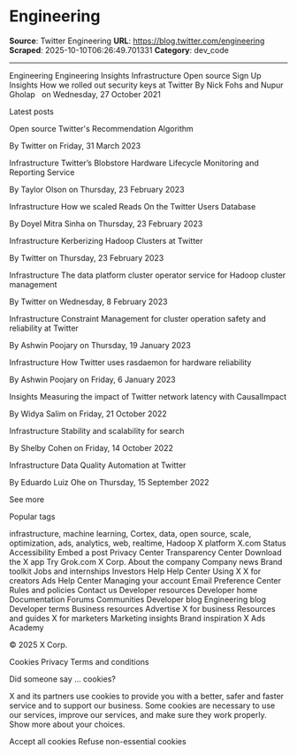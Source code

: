 # Engineering

**Source**: Twitter Engineering
**URL**: https://blog.twitter.com/engineering
**Scraped**: 2025-10-10T06:26:49.701331
**Category**: dev_code

---

Engineering
Engineering
Insights
Infrastructure
Open source
Sign Up
Insights
How we rolled out security keys at Twitter
By 
Nick Fohs
 and 
Nupur Gholap
  
on Wednesday, 27 October 2021
   

Latest posts

Open source
Twitter's Recommendation Algorithm

By 
Twitter
 on Friday, 31 March 2023

Infrastructure
Twitter’s Blobstore Hardware Lifecycle Monitoring and Reporting Service

By 
Taylor Olson
 on Thursday, 23 February 2023

Infrastructure
How we scaled Reads On the Twitter Users Database

By 
Doyel Mitra Sinha
 on Thursday, 23 February 2023

Infrastructure
Kerberizing Hadoop Clusters at Twitter

By 
Twitter
 on Thursday, 23 February 2023

Infrastructure
The data platform cluster operator service for Hadoop cluster management

By 
Twitter
 on Wednesday, 8 February 2023

Infrastructure
Constraint Management for cluster operation safety and reliability at Twitter

By 
Ashwin Poojary
 on Thursday, 19 January 2023

Infrastructure
How Twitter uses rasdaemon for hardware reliability

By 
Ashwin Poojary
 on Friday, 6 January 2023

Insights
Measuring the impact of Twitter network latency with CausalImpact

By 
Widya Salim
 on Friday, 21 October 2022

Infrastructure
Stability and scalability for search

By 
Shelby Cohen
 on Friday, 14 October 2022

Infrastructure
Data Quality Automation at Twitter

By 
Eduardo Luiz Ohe
 on Thursday, 15 September 2022

See more

Popular tags

infrastructure, machine learning, Cortex, data, open source, scale, optimization, ads, analytics, web, realtime, Hadoop
X platform
X.com
Status
Accessibility
Embed a post
Privacy Center
Transparency Center
Download the X app
Try Grok.com
X Corp.
About the company
Company news
Brand toolkit
Jobs and internships
Investors
Help
Help Center
Using X
X for creators
Ads Help Center
Managing your account
Email Preference Center
Rules and policies
Contact us
Developer resources
Developer home
Documentation
Forums
Communities
Developer blog
Engineering blog
Developer terms
Business resources
Advertise
X for business
Resources and guides
X for marketers
Marketing insights
Brand inspiration
X Ads Academy

‎© 2025 X Corp.‎

Cookies
Privacy
Terms and conditions

Did someone say … cookies?

X and its partners use cookies to provide you with a better, safer and faster service and to support our business. Some cookies are necessary to use our services, improve our services, and make sure they work properly. Show more about your choices.

Accept all cookies
Refuse non-essential cookies
